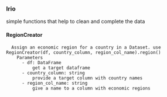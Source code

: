 ### Irio
simple functions that help to clean and complete the data

#### RegionCreator
      Assign an economic region for a country in a Dataset. use RegionCreator(df, country_column, region_col_name).region()
        Parameters
          - df: DataFrame
              get a target dataframe
          - country_column: string
              provide a target column with country names
          - region_col_name: string
              give a name to a column with economic regions
